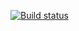 
[![Build status](https://ci.appveyor.com/api/projects/status/pvx2t13pcogbm4xu/branch/master?svg=true)](https://ci.appveyor.com/project/OlgaTyupina/homework-aqa-1-1/branch/master)
